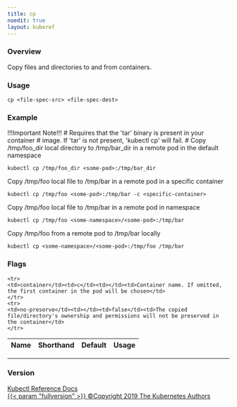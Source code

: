 ```yaml
---
title: cp
noedit: true
layout: kuberef
---
```


### Overview
Copy files and directories to and from containers.

### Usage

`cp <file-spec-src> <file-spec-dest>`


### Example

 !!!Important Note!!! # Requires that the 'tar' binary is present in your container # image.  If 'tar' is not present, 'kubectl cp' will fail. # Copy /tmp/foo_dir local directory to /tmp/bar_dir in a remote pod in the default namespace

```shell
kubectl cp /tmp/foo_dir <some-pod>:/tmp/bar_dir
```

 Copy /tmp/foo local file to /tmp/bar in a remote pod in a specific container

```shell
kubectl cp /tmp/foo <some-pod>:/tmp/bar -c <specific-container>
```

 Copy /tmp/foo local file to /tmp/bar in a remote pod in namespace <some-namespace>

```shell
kubectl cp /tmp/foo <some-namespace>/<some-pod>:/tmp/bar
```

 Copy /tmp/foo from a remote pod to /tmp/bar locally

```shell
kubectl cp <some-namespace>/<some-pod>:/tmp/foo /tmp/bar
```




### Flags

<div class="table-responsive"><table class="table table-bordered">
<thead class="thead-light">
<tr>
            <th>Name</th>
            <th>Shorthand</th>
            <th>Default</th>
            <th>Usage</th>
        </tr>
    </thead>
    <tbody>
    
    <tr>
    <td>container</td><td>c</td><td></td><td>Container name. If omitted, the first container in the pod will be chosen</td>
    </tr>
    <tr>
    <td>no-preserve</td><td></td><td>false</td><td>The copied file/directory's ownership and permissions will not be preserved in the container</td>
    </tr>
</tbody>
</table></div>




<hr>


### Version

<div class="kubectl-reference-copyright">

<a href="https://github.com/kubernetes/kubernetes">Kubectl Reference Docs  
{{< param "fullversion" >}}   &#xa9;Copyright 2019 The Kubernetes Authors</a>

</div>

